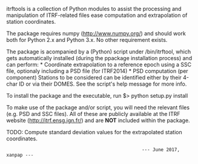 itrftools is a collection of Python modules to assist the processing and
manipulation of ITRF-related files ease computation and extrapolation of
station coordinates.

The package requires numpy (http://www.numpy.org/) and should work both for
Python 2.x and Python 3.x. No other requirement exists.

The package is acompanied by a (Python) script under /bin/itrftool, which gets
automatically installed (during the ppackage installation process) and can
perform:
    * Coordinate extrapolation to a reference epoch using a SSC file, optionaly
      including a PSD file (for ITRF2014)
    * PSD computation (per component)
Stations to be considered can be identified either by their 4-char ID or via
their DOMES. See the script's help message for more info.

To install the package and the executable, run
$> python setup.py install

To make use of the package and/or script, you will need the relevant files
(e.g. PSD and SSC files). All of these are publicly available at the ITRF
website (http://itrf.ensg.ign.fr/) and are **NOT** included within the package.

TODO:
Compute standard deviation values for the extrapolated station coordinates.

                                                      --- June 2017, xanpap ---

